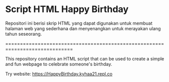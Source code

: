 # Script HTML Happy Birthday 
Repositori ini berisi skrip HTML yang dapat digunakan untuk membuat halaman web yang sederhana dan menyenangkan untuk merayakan ulang tahun seseorang.

=============================================================================

This repository contains an HTML script that can be used to create a simple and fun webpage to celebrate someone's birthday.

Try website: https://HappyBirthday.kyhaa21.repl.co
